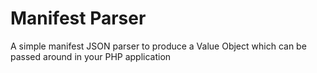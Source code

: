 # Manifest Parser
A simple manifest JSON parser to produce a Value Object which can be passed around in your PHP application
